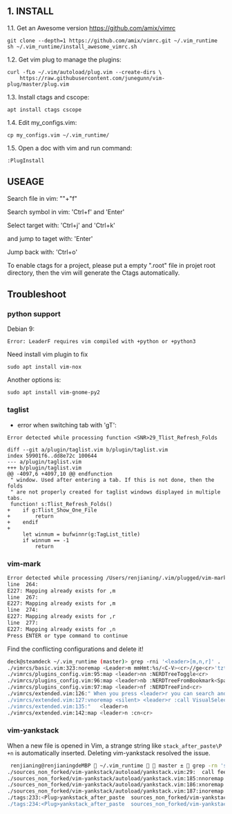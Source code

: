 ## 1. INSTALL

1.1. Get an Awesome version  https://github.com/amix/vimrc

```
git clone --depth=1 https://github.com/amix/vimrc.git ~/.vim_runtime
sh ~/.vim_runtime/install_awesome_vimrc.sh
```

1.2. Get vim plug to manage the plugins:

```
curl -fLo ~/.vim/autoload/plug.vim --create-dirs \
    https://raw.githubusercontent.com/junegunn/vim-plug/master/plug.vim
```

1.3. Install ctags and cscope:

```
apt install ctags cscope
```

1.4. Edit my_configs.vim:

```
cp my_configs.vim ~/.vim_runtime/
```

1.5. Open a doc with vim and run command:

```
:PlugInstall
```


## USEAGE

Search file in vim:
"\"+"f"

Search symbol in vim:
'Ctrl+f' and 'Enter'

Select target with:
'Ctrl+j' and 'Ctrl+k'

and jump to taget with:
'Enter'

Jump back with:
'Ctrl+o'

To enable ctags for a project, please put a empty ".root" file in projet
root directory, then the vim will generate the Ctags automatically.

## Troubleshoot

### python support

Debian 9:

```
Error: LeaderF requires vim compiled with +python or +python3
```

Need install vim plugin to fix

```
sudo apt install vim-nox
```

Another options is:

```
sudo apt install vim-gnome-py2
```
### taglist

- error when switching tab with 'gT':

```
Error detected while processing function <SNR>29_Tlist_Refresh_Folds
```

```shell
diff --git a/plugin/taglist.vim b/plugin/taglist.vim
index 59901f6..dd8e72c 100644
--- a/plugin/taglist.vim
+++ b/plugin/taglist.vim
@@ -4097,6 +4097,10 @@ endfunction
 " window. Used after entering a tab. If this is not done, then the folds
 " are not properly created for taglist windows displayed in multiple tabs.
 function! s:Tlist_Refresh_Folds()
+    if g:Tlist_Show_One_File
+        return
+    endif
+
     let winnum = bufwinnr(g:TagList_title)
     if winnum == -1
         return
```

### vim-mark

```sh
Error detected while processing /Users/renjianing/.vim/plugged/vim-mark/plugin/mark.vim:
line  264:
E227: Mapping already exists for ,m
line  267:
E227: Mapping already exists for ,m
line  274:
E227: Mapping already exists for ,r
line  277:
E227: Mapping already exists for ,n
Press ENTER or type command to continue
```

Find the conflicting configurations and delete it!

```sh
deck@steamdeck ~/.vim_runtime (master)> grep -rni '<leader>[m,n,r]' .
./vimrcs/basic.vim:323:noremap <Leader>m mmHmt:%s/<C-V><cr>//ge<cr>'tzt'm
./vimrcs/plugins_config.vim:95:map <leader>nn :NERDTreeToggle<cr>
./vimrcs/plugins_config.vim:96:map <leader>nb :NERDTreeFromBookmark<Space>
./vimrcs/plugins_config.vim:97:map <leader>nf :NERDTreeFind<cr>
./vimrcs/extended.vim:126:" When you press <leader>r you can search and replace the selected text
./vimrcs/extended.vim:127:vnoremap <silent> <leader>r :call VisualSelection('replace', '')<CR>
./vimrcs/extended.vim:135:"   <leader>n
./vimrcs/extended.vim:142:map <leader>n :cn<cr>
```

### vim-yankstack

When a new file is opened in Vim, a strange string like `stack_after_paste\P +n`
is automatically inserted. Deleting vim-yankstack resolved the issue.

```sh
 renjianing@renjianingdeMBP  ~/.vim_runtime   master ±  grep -rn 'stack_after_paste' .
./sources_non_forked/vim-yankstack/autoload/yankstack.vim:29:  call feedkeys("\<Plug>yankstack_after_paste", "m")
./sources_non_forked/vim-yankstack/autoload/yankstack.vim:185:nnoremap <silent> <Plug>yankstack_after_paste :call <SID>after_paste()<CR>
./sources_non_forked/vim-yankstack/autoload/yankstack.vim:186:xnoremap <silent> <Plug>yankstack_after_paste :<C-u>call <SID>after_paste()<CR>
./sources_non_forked/vim-yankstack/autoload/yankstack.vim:187:inoremap <silent> <Plug>yankstack_after_paste <C-o>:call <SID>after_paste()<CR>
./tags:233:<Plug>yankstack_after_paste	sources_non_forked/vim-yankstack/autoload/yankstack.vim	/^inoremap <silent> <Plug>yankstack_after_paste <C-o>:call <SID>after_paste()<CR>$/;"	m
./tags:234:<Plug>yankstack_after_paste	sources_non_forked/vim-yankstack/autoload/yankstack.vim	/^nnoremap <silent> <Plug>yankstack_after_paste :call <SID>after_paste()<CR>$/;"	m
```
